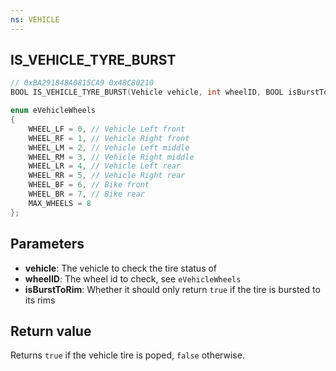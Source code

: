 ```yaml
---
ns: VEHICLE
---
```

## IS_VEHICLE_TYRE_BURST

```c
// 0xBA291848A0815CA9 0x48C80210
BOOL IS_VEHICLE_TYRE_BURST(Vehicle vehicle, int wheelID, BOOL isBurstToRim);
```

```c
enum eVehicleWheels
{
	WHEEL_LF = 0, // Vehicle Left front
	WHEEL_RF = 1, // Vehicle Right front
	WHEEL_LM = 2, // Vehicle Left middle
	WHEEL_RM = 3, // Vehicle Right middle
	WHEEL_LR = 4, // Vehicle Left rear
	WHEEL_RR = 5, // Vehicle Right rear
	WHEEL_BF = 6, // Bike front
	WHEEL_BR = 7, // Bike rear
	MAX_WHEELS = 8
};
```

## Parameters
* **vehicle**: The vehicle to check the tire status of
* **wheelID**: The wheel id to check, see `eVehicleWheels`
* **isBurstToRim**: Whether it should only return `true` if the tire is bursted to its rims

## Return value
Returns `true` if the vehicle tire is poped, `false` otherwise.
